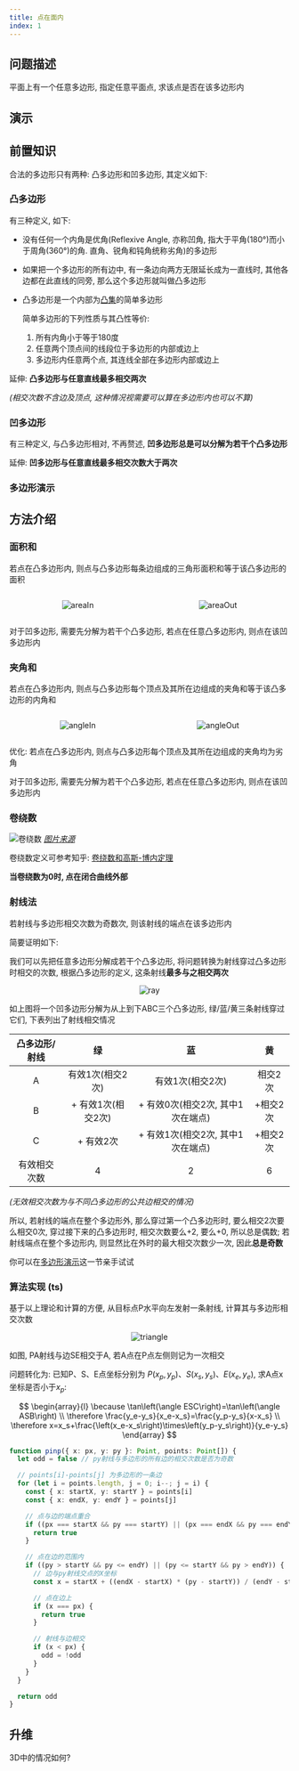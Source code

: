 ```yaml
---
title: 点在面内
index: 1
---
```


## 问题描述

平面上有一个任意多边形, 指定任意平面点, 求该点是否在该多边形内

## 演示

<Ray />

## 前置知识

合法的多边形只有两种: 凸多边形和凹多边形, 其定义如下:

### 凸多边形

有三种定义, 如下:

- 没有任何一个内角是优角(Reflexive Angle, 亦称凹角, 指大于平角(180°)而小于周角(360°)的角. 直角、锐角和钝角统称劣角)的多边形
- 如果把一个多边形的所有边中, 有一条边向两方无限延长成为一直线时, 其他各边都在此直线的同旁, 那么这个多边形就叫做凸多边形
- 凸多边形是一个内部为[凸集](https://baike.baidu.com/item/凸集)的简单多边形

  简单多边形的下列性质与其凸性等价:
  1. 所有内角小于等于180度
  2. 任意两个顶点间的线段位于多边形的内部或边上
  3. 多边形内任意两个点, 其连线全部在多边形内部或边上

延伸: **凸多边形与任意直线最多相交两次**

*(相交次数不含边及顶点, 这种情况视需要可以算在多边形内也可以不算)*

### 凹多边形

有三种定义, 与凸多边形相对, 不再赘述, **凹多边形总是可以分解为若干个凸多边形**

延伸: **凹多边形与任意直线最多相交次数大于两次**

### 多边形演示

<Polygon />

## 方法介绍

### 面积和

若点在凸多边形内, 则点与凸多边形每条边组成的三角形面积和等于该凸多边形的面积

<div style="display:flex;justify-content:space-around">

![areaIn](./public/pinp/areaIn.png)

![areaOut](./public/pinp/areaOut.png)

</div>

对于凹多边形, 需要先分解为若干个凸多边形, 若点在任意凸多边形内, 则点在该凹多边形内

### 夹角和

若点在凸多边形内, 则点与凸多边形每个顶点及其所在边组成的夹角和等于该凸多边形的内角和

<div style="display:flex;justify-content:space-around">

![angleIn](./public/pinp/angleIn.png)

![angleOut](./public/pinp/angleOut.png)

</div>

优化: 若点在凸多边形内, 则点与凸多边形每个顶点及其所在边组成的夹角均为劣角

对于凹多边形, 需要先分解为若干个凸多边形, 若点在任意凸多边形内, 则点在该凹多边形内

### 卷绕数

![卷绕数](./public/pinp/winding.gif)
*[图片来源](https://www.knowpia.cn/pages/卷绕数)*

卷绕数定义可参考知乎: [卷绕数和高斯-博内定理](https://zhuanlan.zhihu.com/p/148342710)

**当卷绕数为0时, 点在闭合曲线外部**

### 射线法

若射线与多边形相交次数为奇数次, 则该射线的端点在该多边形内

简要证明如下:

我们可以先把任意多边形分解成若干个凸多边形, 将问题转换为射线穿过凸多边形时相交的次数, 根据凸多边形的定义, 这条射线**最多与之相交两次**

<div style="text-align:center">

![ray](./public/pinp/ray.png)

</div>

如上图将一个凹多边形分解为从上到下ABC三个凸多边形, 绿/蓝/黄三条射线穿过它们, 下表列出了射线相交情况

| 凸多边形/射线 | 绿 | 蓝 | 黄 |
|:----:|:----:|:----:|:----:|
| A | 有效1次(相交2次) | 有效1次(相交2次) | 相交2次 |
| B | + 有效1次(相交2次) | + 有效0次(相交2次, 其中1次在端点) | +相交2次 |
| C | + 有效2次 | + 有效1次(相交2次, 其中1次在端点) | +相交2次 |
| 有效相交次数 | 4 | 2 | 6 |

*(无效相交次数为与不同凸多边形的公共边相交的情况)*

所以, 若射线的端点在整个多边形外, 那么穿过第一个凸多边形时, 要么相交2次要么相交0次, 穿过接下来的凸多边形时, 相交次数要么+2, 要么+0, 所以总是偶数; 若射线端点在整个多边形内, 则显然比在外时的最大相交次数少一次, 因此**总是奇数**

你可以在[多边形演示](#多边形演示)这一节亲手试试

### 算法实现 (ts)

基于以上理论和计算的方便, 从目标点P水平向左发射一条射线, 计算其与多边形相交次数

<div style="text-align:center">

![triangle](./public/pinp/triangle.png)

</div>

如图, PA射线与边SE相交于A, 若A点在P点左侧则记为一次相交

问题转化为: 已知P、S、E点坐标分别为 $P\left(x_p,y_p\right)$、$S\left(x_s,y_s\right)$、$E\left(x_e,y_e\right)$, 求A点x坐标是否小于$x_p$:

$$
\begin{array}{l}
\because \tan\left(\angle ESC\right)=\tan\left(\angle ASB\right) \\
\therefore \frac{y_e-y_s}{x_e-x_s}=\frac{y_p-y_s}{x-x_s} \\
\therefore x=x_s+\frac{\left(x_e-x_s\right)\times\left(y_p-y_s\right)}{y_e-y_s}
\end{array}
$$

```ts
function pinp({ x: px, y: py }: Point, points: Point[]) {
  let odd = false // py射线与多边形的所有边的相交次数是否为奇数

  // points[i]-points[j] 为多边形的一条边
  for (let i = points.length, j = 0; i--; j = i) {
    const { x: startX, y: startY } = points[i]
    const { x: endX, y: endY } = points[j]

    // 点与边的端点重合
    if ((px === startX && py === startY) || (px === endX && py === endY)) {
      return true
    }

    // 点在边的范围内
    if ((py > startY && py <= endY) || (py <= startY && py > endY)) {
      // 边与py射线交点的X坐标
      const x = startX + ((endX - startX) * (py - startY)) / (endY - startY)

      // 点在边上
      if (x === px) {
        return true
      }

      // 射线与边相交
      if (x < px) {
        odd = !odd
      }
    }
  }

  return odd
}
```

## 升维

3D中的情况如何?



<script lang="ts">
import Ray from './components/pinp/Ray.vue'
import Polygon from './components/pinp/Polygon.vue'

export default { components: { Ray, Polygon } }
</script>
